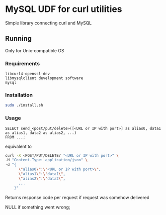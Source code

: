 # MySQL UDF for curl utilities

Simple library connecting curl and MySQL

## Running

Only for Unix-compatible OS

### Requirements

``` text
libcurl4-openssl-dev
libmysqlclient development software
mysql
```

### Installation

``` bash
sudo ./install.sh
```

### Usage

``` text
SELECT send_<post/put/delete>([<URL or IP with port>] as alias0, data1 as alias1, data2 as alias2, ...)
FROM ...;
```
equivalent to 
``` bash
curl -X <POST/PUT/DELETE/ "<URL or IP with port>" \
-H "Content-Type: application/json" \
-d "{
      \"alias0\":\"<URL or IP with port>\",
      \"alias1\":\"data1\",
      \"alias2\":\"data2\",
      ...
    }"
```


Returns response code per request if request was somehow delivered

NULL if something went wrong;
